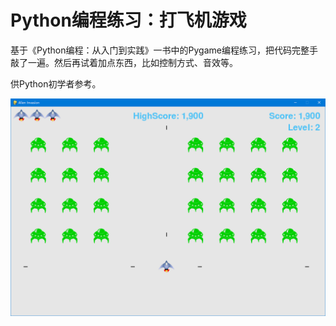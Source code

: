 # Python编程练习：打飞机游戏

基于《Python编程：从入门到实践》一书中的Pygame编程练习，把代码完整手敲了一遍。然后再试着加点东西，比如控制方式、音效等。

供Python初学者参考。

![image-20200726071538056](images\image-20200726071538056.png)
